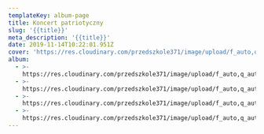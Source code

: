 ```yaml
---
templateKey: album-page
title: Koncert patriotyczny
slug: '{{title}}'
meta_description: '{{title}}'
date: 2019-11-14T10:22:01.951Z
cover: 'https://res.cloudinary.com/przedszkole371/image/upload/f_auto,q_auto/c_fill,w_1200/v1573666424/Albumy%20zdj%C4%99%C4%87/2019/Koncert%20patriotyczny/qzaythsz6t17xzn6mrzc.jpg'
album:
  - >-
    https://res.cloudinary.com/przedszkole371/image/upload/f_auto,q_auto/c_fill,w_1200/v1573666424/Albumy%20zdj%C4%99%C4%87/2019/Koncert%20patriotyczny/qzaythsz6t17xzn6mrzc.jpg
  - >-
    https://res.cloudinary.com/przedszkole371/image/upload/f_auto,q_auto/c_fill,w_1200/v1573666424/Albumy%20zdj%C4%99%C4%87/2019/Koncert%20patriotyczny/mlpshi9gdyq0kmyjtgry.jpg
  - >-
    https://res.cloudinary.com/przedszkole371/image/upload/f_auto,q_auto/c_fill,w_1200/v1573666423/Albumy%20zdj%C4%99%C4%87/2019/Koncert%20patriotyczny/y3fplp3msyqagclvzqzd.jpg
  - >-
    https://res.cloudinary.com/przedszkole371/image/upload/f_auto,q_auto/c_fill,w_1200/v1573666423/Albumy%20zdj%C4%99%C4%87/2019/Koncert%20patriotyczny/btskztgwo2sqjdzpzusw.jpg
---
```


